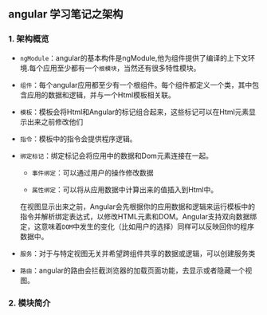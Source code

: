 ## angular 学习笔记之架构

### 1. 架构概览

+ `ngModule`：angular的基本构件是ngModule,他为组件提供了编译的上下文环境.每个应用至少都有一个`根模块`，当然还有很多特性模块。

+ `组件`：每个angular应用都至少有一个根组件。每个组件都定义一个类，其中包含应用的数据和逻辑，并与一个Html模板相关联。

+ `模板`：模板会将Html和Angular的标记组合起来，这些标记可以在Html元素显示出来之前修改他们

+ `指令`：模板中的指令会提供程序逻辑。

+ `绑定标记`：绑定标记会将应用中的数据和Dom元素连接在一起。

    + `事件绑定`：可以通过用户的操作修改数据
    
    + `属性绑定`：可以将从应用数据中计算出来的值插入到Html中。
    
    在视图显示出来之前，Angular会先根据你的应用数据和逻辑来运行模板中的指令并解析绑定表达式，以修改HTML元素和DOM。Angular支持双向数据绑定，这意味着`DOM`中发生的变化（比如用户的选择）同样可以反映回你的程序数据中。
    
+ `服务`：对于与特定视图无关并希望跨组件共享的数据或逻辑，可以创建服务类

+ `路由`：angular的路由会拦截浏览器的加载页面功能，去显示或者隐藏一个视图。

### 2. 模块简介


    